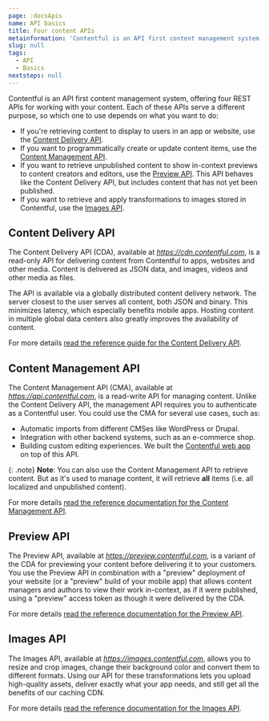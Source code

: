 ```yaml
---
page: :docsApis
name: API basics
title: Four content APIs
metainformation: 'Contentful is an API first content management system, offering four REST APIs for working with your content. Each of these APIs serve a different purpose, so which one to use depends on what you want to do.'
slug: null
tags:
  - API
  - Basics
nextsteps: null
---
```


Contentful is an API first content management system, offering four REST APIs for working with your content. Each of these APIs serve a different purpose, so which one to use depends on what you want to do:

- If you're retrieving content to display to users in an app or website, use the [Content Delivery API][cda-section].
- If you want to programmatically create or update content items, use the [Content Management API][cma-section].
- If you want to retrieve unpublished content to show in-context previews to content creators and editors, use the [Preview API][cpa-section]. This API behaves like the Content Delivery API, but includes content that has not yet been published.
- If you want to retrieve and apply transformations to images stored in Contentful, use the [Images API][images-section].

## Content Delivery API

The Content Delivery API (CDA), available at _https://cdn.contentful.com_, is a read-only API for delivering content from Contentful to apps, websites and other media. Content is delivered as JSON data, and images, videos and other media as files.

The API is available via a globally distributed content delivery network. The server closest to the user serves all content, both JSON and binary. This minimizes latency, which especially benefits mobile apps. Hosting content in multiple global data centers also greatly improves the availability of content.

For more details [read the reference guide for the Content Delivery API][1].

## Content Management API

The Content Management API (CMA), available at _https://api.contentful.com_, is a read-write API for managing content. Unlike the Content Delivery API, the management API requires you to authenticate as a Contentful user. You could use the CMA for several use cases, such as:

- Automatic imports from different CMSes like WordPress or Drupal.
- Integration with other backend systems, such as an e-commerce shop.
- Building custom editing experiences. We built the [Contentful web app](https://app.contentful.com) on top of this API.

{: .note}
**Note**: You can also use the Content Management API to retrieve content. But as it's used to manage content, it will retrieve **all** items (i.e. all localized and unpublished content).

For more details [read the reference documentation for the Content Management API][2].

## Preview API

The Preview API, available at _https://preview.contentful.com_, is a variant of the CDA for previewing your content before delivering it to your customers. You use the Preview API in combination with a "preview" deployment of your website (or a "preview" build of your mobile app) that allows content managers and authors to view their work in-context, as if it were published, using a "preview" access token as though it were delivered by the CDA.

For more details [read the reference documentation for the Preview API][3].

## Images API

The Images API, available at _https://images.contentful.com_, allows you to resize and crop images, change their background color and convert them to different formats. Using our API for these transformations lets you upload high-quality assets, deliver exactly what your app needs, and still get all the benefits of our caching CDN.

For more details [read the reference documentation for the Images API][4].

[1]: /developers/docs/references/content-delivery-api/
[2]: /developers/docs/references/content-management-api/
[3]: /developers/docs/references/content-preview-api/
[4]: /developers/docs/references/images-api/
[cda-section]: #content-delivery-api
[cma-section]: #content-management-api
[cpa-section]: #content-preview-api
[images-section]: #images-api
